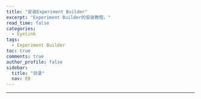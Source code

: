 ```yaml
---
title: "安装Experiment Builder"
excerpt: "Experiment Builder的安装教程。"
read_time: false
categories:
  - Eyelink
tags:
  - Experiment Builder
toc: true
comments: true
author_profile: false
sidebar:
  title: "目录"
  nav: EB
---
```


---

